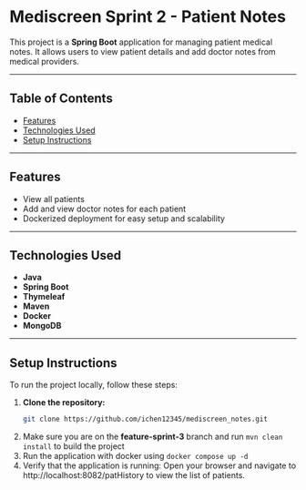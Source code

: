 # Mediscreen Sprint 2 - Patient Notes

This project is a **Spring Boot** application for managing patient medical notes. It allows users to view patient details and add doctor notes from medical providers.

---

## Table of Contents

- [Features](#features)
- [Technologies Used](#technologies-used)
- [Setup Instructions](#setup-instructions)

---

## Features

- View all patients
- Add and view doctor notes for each patient
- Dockerized deployment for easy setup and scalability

---

## Technologies Used

- **Java**
- **Spring Boot**
- **Thymeleaf**
- **Maven** 
- **Docker** 
- **MongoDB**

---

## Setup Instructions

To run the project locally, follow these steps:

1. **Clone the repository:**
   ```bash
   git clone https://github.com/ichen12345/mediscreen_notes.git
2. Make sure you are on the **feature-sprint-3** branch and run `mvn clean install` to build the project
3. Run the application with docker using `docker compose up -d`
4. Verify that the application is running: Open your browser and navigate to http://localhost:8082/patHistory to view the list of patients.
